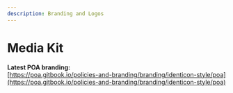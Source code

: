 ```yaml
---
description: Branding and Logos
---
```


# Media Kit

**Latest POA branding:**  
[https://poa.gitbook.io/policies-and-branding/branding/identicon-style/poa](https://poa.gitbook.io/policies-and-branding/branding/identicon-style/poa)

